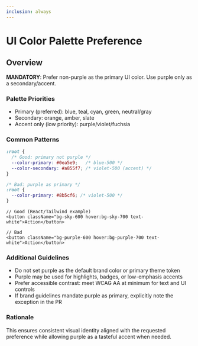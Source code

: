 ```yaml
---
inclusion: always
---
```



# UI Color Palette Preference

## Overview

**MANDATORY**: Prefer non-purple as the primary UI color. Use purple only as a secondary/accent.

### Palette Priorities

- Primary (preferred): blue, teal, cyan, green, neutral/gray
- Secondary: orange, amber, slate
- Accent only (low priority): purple/violet/fuchsia

### Common Patterns

```css
:root {
  /* Good: primary not purple */
  --color-primary: #0ea5e9;   /* blue-500 */
  --color-secondary: #a855f7; /* violet-500 (accent) */
}

/* Bad: purple as primary */
:root {
  --color-primary: #8b5cf6; /* violet-500 */
}
```

```tsx
// Good (React/Tailwind example)
<button className="bg-sky-600 hover:bg-sky-700 text-white">Action</button>

// Bad
<button className="bg-purple-600 hover:bg-purple-700 text-white">Action</button>
```

### Additional Guidelines

- Do not set purple as the default brand color or primary theme token
- Purple may be used for highlights, badges, or low-emphasis accents
- Prefer accessible contrast: meet WCAG AA at minimum for text and UI controls
- If brand guidelines mandate purple as primary, explicitly note the exception in the PR

### Rationale

This ensures consistent visual identity aligned with the requested preference while allowing purple as a tasteful accent when needed.
